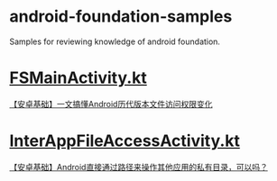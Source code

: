 # android-foundation-samples
Samples for reviewing knowledge of android foundation.

# [FSMainActivity.kt](https://github.com/codersth/android-foundation-samples/tree/master/app/src/main/java/com/codersth/android/foundation/filesystem)
[【安卓基础】一文搞懂Android历代版本文件访问权限变化](https://blog.csdn.net/m0_48179608/article/details/122838494)

# [InterAppFileAccessActivity.kt](https://github.com/codersth/android-foundation-samples/blob/master/app/src/main/java/com/codersth/android/foundation/filesystem/InterAppFileAccessActivity.kt)
[【安卓基础】Android直接通过路径来操作其他应用的私有目录，可以吗？](https://blog.csdn.net/m0_48179608/article/details/123140003)
